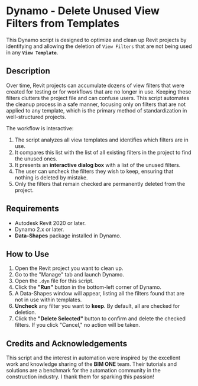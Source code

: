 # Dynamo - Delete Unused View Filters from Templates

This Dynamo script is designed to optimize and clean up Revit projects by identifying and allowing the deletion of `View Filters` that are not being used in any **`View Template`**.

## Description

Over time, Revit projects can accumulate dozens of view filters that were created for testing or for workflows that are no longer in use. Keeping these filters clutters the project file and can confuse users. This script automates the cleanup process in a safe manner, focusing only on filters that are not applied to any template, which is the primary method of standardization in well-structured projects.

The workflow is interactive:
1.  The script analyzes all view templates and identifies which filters are in use.
2.  It compares this list with the list of all existing filters in the project to find the unused ones.
3.  It presents an **interactive dialog box** with a list of the unused filters.
4.  The user can uncheck the filters they wish to keep, ensuring that nothing is deleted by mistake.
5.  Only the filters that remain checked are permanently deleted from the project.

## Requirements

* Autodesk Revit 2020 or later.
* Dynamo 2.x or later.
* **Data-Shapes** package installed in Dynamo.

## How to Use

1.  Open the Revit project you want to clean up.
2.  Go to the "Manage" tab and launch Dynamo.
3.  Open the `.dyn` file for this script.
4.  Click the **"Run"** button in the bottom-left corner of Dynamo.
5.  A Data-Shapes window will appear, listing all the filters found that are not in use within templates.
6.  **Uncheck** any filter you want to **keep**. By default, all are checked for deletion.
7.  Click the **"Delete Selected"** button to confirm and delete the checked filters. If you click "Cancel," no action will be taken.

## Credits and Acknowledgements

This script and the interest in automation were inspired by the excellent work and knowledge sharing of the **BIM ONE** team. Their tutorials and solutions are a benchmark for the automation community in the construction industry. I thank them for sparking this passion!
